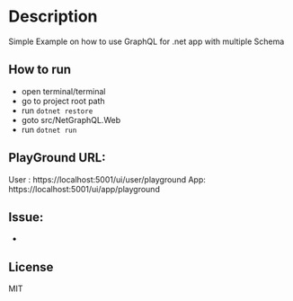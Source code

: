 # Description

Simple Example on how to use GraphQL for .net app with multiple Schema

## How to run

- open terminal/terminal
- go to project root path
- run `dotnet restore`
- goto src/NetGraphQL.Web
- run `dotnet run`

## PlayGround URL:

User : https://localhost:5001/ui/user/playground
App: https://localhost:5001/ui/app/playground

## Issue:

-

## License

MIT
